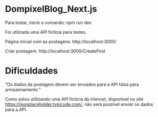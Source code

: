 # DompixelBlog_Next.js

Para testar, inicie o comando: npm run dev

Foi utilizada uma API fictícia para testes.

Página inicial com as postagens: http://localhost:3000/

Criar postagem: http://localhost:3000/CreatePost

# Dificuldades

"Os dados da postagem devem ser enviados para a API falsa para armazenamento."

Como estou utilizando uma API fictícia da internet, disponível no site https://jsonplaceholder.typicode.com/, não será possível enviar os dados para a API.